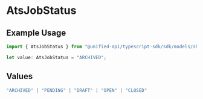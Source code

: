# AtsJobStatus

## Example Usage

```typescript
import { AtsJobStatus } from "@unified-api/typescript-sdk/sdk/models/shared";

let value: AtsJobStatus = "ARCHIVED";
```

## Values

```typescript
"ARCHIVED" | "PENDING" | "DRAFT" | "OPEN" | "CLOSED"
```
